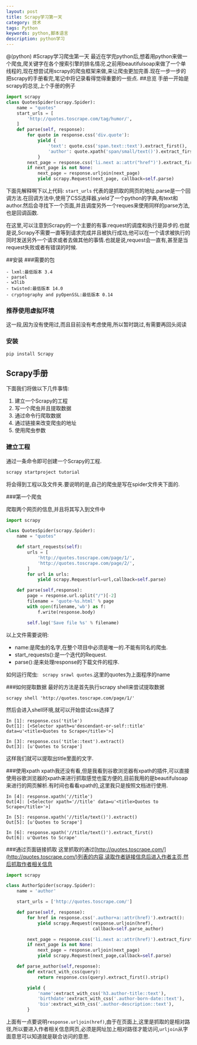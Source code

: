 ```yaml
---
layout: post
title: Scrapy学习第一天
category: 技术
tags: Python
keywords: python,脚本语言
description: python学习
---
```

@(python)
#Scrapy学习爬虫第一天
最近在学完python后,想着用python来做一个爬虫,爬关键字在各个搜索引擎的排名情况.之前用beautifulsoap来做了一个单线程的,现在想尝试用scrapy的爬虫框架来做,来让爬虫更加完善.现在一步一步的把scrapy的手册看完,笔记中将记录看得觉得重要的一些点.
##总览
手册一开始是scrapy的总览,上个手册的例子

```python
import scrapy
class QuotesSpider(scrapy.Spider):
	name = "quotes"
	start_urls = [
		'http://quotes.toscrape.com/tag/humor/',
	]
	def parse(self, response):
		for quote in response.css('div.quote'):
			yield {
				'text': quote.css('span.text::text').extract_first(),
				'author': quote.xpath('span/small/text()').extract_first(),
			}
		next_page = response.css('li.next a::attr("href")').extract_first()
		if next_page is not None:
			next_page = response.urljoin(next_page)
			yield scrapy.Request(next_page, callback=self.parse)
```
下面先解释啊下以上代码:
` start_urls ` 代表的是抓取的网页的地址.parse是一个回调方法.在回调方法中,使用了CSS选择器,yield了一个python的字典,有text和author.然后会寻找下一个页面,并且调度另外一个reques来使用同样的parse方法,也是回调函数.

在这里,可以注意到Scrapy的一个主要的有事:request的调度和执行是异步的.也就是说,Scrapy不需要一直等到请求完成并且被执行成功,他可以在一个请求被执行的同时发送另外一个请求或者去做其他的事情.也就是说,request会一直有,甚至是当request失败或者有错误的时候.

##安装
###需要的包

	- lxml:最低版本 3.4
	- parsel
	- w3lib
	- twisted:最低版本 14.0
	- cryptography and pyOpenSSL:最低版本 0.14

### 推荐使用虚拟环境
这一段,因为没有使用过,而且目前没有考虑使用,所以暂时跳过,有需要再回头阅读

### 安装

```
pip install Scrapy
```

## Scrapy手册

下面我们将做以下几件事情:
1.	建立一个Scrapy的工程
2.	写一个爬虫并且提取数据
3.	通过命令行爬取数据
4.	通过链接来改变爬虫的地址
5.	使用爬虫参数

### 建立工程
通过一条命令即可创建一个Scrapy的工程.
```python
scrapy startproject tutorial
```
 
将会得到工程以及文件夹.要说明的是,自己的爬虫是写在spider文件夹下面的.

###第一个爬虫

爬取两个网页的信息,并且将其写入到文件中
```python
import scrapy

class QuotesSpider(scrapy.Spider):
    name = "quotes"

    def start_requests(self):
        urls = [
            'http://quotes.toscrape.com/page/1/',
            'http://quotes.toscrape.com/page/2/',
        ]
        for url in urls:
            yield scrapy.Request(url=url,callback=self.parse)

    def parse(self,response):
        page = response.url.split("/")[-2]
        filename = 'quote-%s.html' % page
        with open(filename,'wb') as f:
            f.write(response.body)

        self.log('Save file %s' % filename)
```

以上文件需要说明:
- name:是爬虫的名字,在整个项目中必须是唯一的.不能有同名的爬虫.
- start_requests():是一个迭代的Request.
- parse():是来处理response的下载文件的程序.

如何运行爬虫:
` scrapy srawl quotes`.这里的quotes为上面程序的name

###如何提取数据
最好的方法是首先执行scrapy shell来尝试提取数据

` scrapy shell 'http://quotes.toscrape.com/page/1/' `

然后会进入shell环境,就可以开始尝试css选择了

```
In [1]: response.css('title')
Out[1]: [<Selector xpath=u'descendant-or-self::title' data=u'<title>Quotes to Scrape</title>'>]

In [3]: response.css('title::text').extract()
Out[3]: [u'Quotes to Scrape']

```

这样我们就可以提取出title里面的文字.

###使用xpath
xpath我还没有看,但是我看到谷歌浏览器有xpath的插件,可以直接使用谷歌浏览器的xpath来进行抓取感觉也蛮方便的,目前我用的是beautifulsoap来进行的网页解析.有时间也看看xpath的,这里我只是按照文档进行使用.

```
In [4]: response.xpath('//title')
Out[4]: [<Selector xpath='//title' data=u'<title>Quotes to Scrape</title>'>]

In [5]: response.xpath('//title/text()').extract()
Out[5]: [u'Quotes to Scrape']

In [6]: response.xpath('//title/text()').extract_first()
Out[6]: u'Quotes to Scrape'

```

###通过页面链接抓取
这里抓取的通过[http://quotes.toscrape.com/](http://quotes.toscrape.com/)列表的内容,读取作者链接信息后进入作者主页,然后抓取作者相关信息

```python
import scrapy

class AuthorSpider(scrapy.Spider):
    name = 'author'

    start_urls = ['http://quotes.toscrape.com/']

    def parse(self, response):
        for href in response.css('.author+a::attr(href)').extract():
            yield scrapy.Request(response.urljoin(href),
                                 callback=self.parse_author)

        next_page = response.css('li.next a::attr(href)').extract_first()
        if next_page is not None:
            next_page = response.urljoin(next_page)
            yield scrapy.Request(next_page,callback=self.parse)

    def parse_author(self,response):
        def extract_with_css(query):
            return response.css(query).extract_first().strip()

        yield {
            'name':extract_with_css('h3.author-title::text'),
            'birthdate':extract_with_css('.author-born-date::text'),
            'bio':extract_with_css('.author-description::text'),
        }
```

上面有一点要说明`response.urljoin(href)`,由于在页面上,这里是抓取的是相对路径,所以要进入作者相关信息网页,必须是网址加上相对路径才能访问,`urljoin`从字面意思可以知道就是联合访问的意思.

